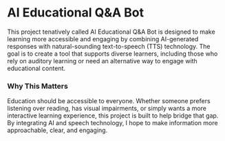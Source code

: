 # AI Educational Q&A Bot 
This project tenatively called AI Educational Q&A Bot is designed to make learning more accessible and engaging by combining AI-generated responses with natural-sounding text-to-speech (TTS) technology. The goal is to create a tool that supports diverse learners, including those who rely on auditory learning or need an alternative way to engage with educational content.

### Why This Matters
Education should be accessible to everyone. Whether someone prefers listening over reading, has visual impairments, or simply wants a more interactive learning experience, this project is built to help bridge that gap. By integrating AI and speech technology, I hope to make information more approachable, clear, and engaging.
